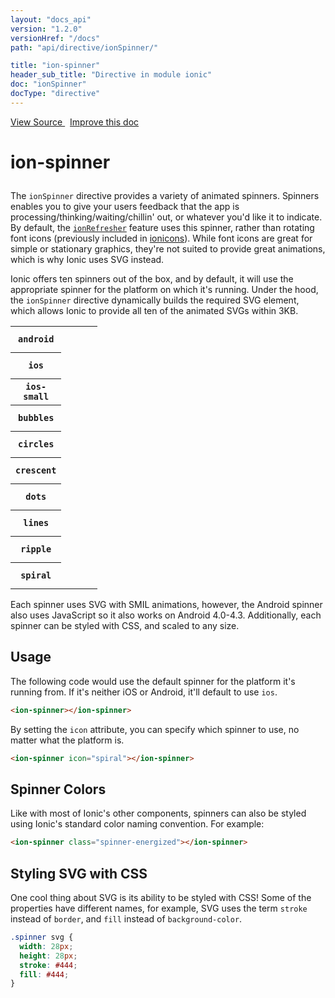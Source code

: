 ```yaml
---
layout: "docs_api"
version: "1.2.0"
versionHref: "/docs"
path: "api/directive/ionSpinner/"

title: "ion-spinner"
header_sub_title: "Directive in module ionic"
doc: "ionSpinner"
docType: "directive"
---
```


<div class="improve-docs">
  <a href='http://github.com/driftyco/ionic/tree/master/js/angular/directive/spinner.js#L1'>
    View Source
  </a>
  &nbsp;
  <a href='http://github.com/driftyco/ionic/edit/master/js/angular/directive/spinner.js#L1'>
    Improve this doc
  </a>
</div>




<h1 class="api-title">

  ion-spinner



</h1>





The `ionSpinner` directive provides a variety of animated spinners.
Spinners enables you to give your users feedback that the app is
processing/thinking/waiting/chillin' out, or whatever you'd like it to indicate.
By default, the <a href="/docs/api/directive/ionRefresher/"><code>ionRefresher</code></a> feature uses this spinner, rather
than rotating font icons (previously included in [ionicons](http://ionicons.com/)).
While font icons are great for simple or stationary graphics, they're not suited to
provide great animations, which is why Ionic uses SVG instead.

Ionic offers ten spinners out of the box, and by default, it will use the appropriate spinner
for the platform on which it's running. Under the hood, the `ionSpinner` directive dynamically
builds the required SVG element, which allows Ionic to provide all ten of the animated SVGs
within 3KB.

<style>
.spinner-table {
  max-width: 280px;
}
.spinner-table tbody > tr > th, .spinner-table tbody > tr > td {
  vertical-align: middle;
  width: 42px;
  height: 42px;
}
.spinner {
  stroke: #444;
  fill: #444; }
  .spinner svg {
    width: 28px;
    height: 28px; }
  .spinner.spinner-inverse {
    stroke: #fff;
    fill: #fff; }

.spinner-android {
  stroke: #4b8bf4; }

.spinner-ios, .spinner-ios-small {
  stroke: #69717d; }

.spinner-spiral .stop1 {
  stop-color: #fff;
  stop-opacity: 0; }
.spinner-spiral.spinner-inverse .stop1 {
  stop-color: #000; }
.spinner-spiral.spinner-inverse .stop2 {
  stop-color: #fff; }
</style>

<script src="http://code.ionicframework.com/nightly/js/ionic.bundle.min.js"></script>
<table class="table spinner-table" ng-app="ionic">
 <tr>
   <th>
     <code>android</code>
   </th>
   <td>
     <ion-spinner icon="android"></ion-spinner>
   </td>
 </tr>
 <tr>
   <th>
     <code>ios</code>
   </th>
   <td>
     <ion-spinner icon="ios"></ion-spinner>
   </td>
 </tr>
 <tr>
   <th>
     <code>ios-small</code>
   </th>
   <td>
     <ion-spinner icon="ios-small"></ion-spinner>
   </td>
 </tr>
 <tr>
   <th>
     <code>bubbles</code>
   </th>
   <td>
     <ion-spinner icon="bubbles"></ion-spinner>
   </td>
 </tr>
 <tr>
   <th>
     <code>circles</code>
   </th>
   <td>
     <ion-spinner icon="circles"></ion-spinner>
   </td>
 </tr>
 <tr>
   <th>
     <code>crescent</code>
   </th>
   <td>
     <ion-spinner icon="crescent"></ion-spinner>
   </td>
 </tr>
 <tr>
   <th>
     <code>dots</code>
   </th>
   <td>
     <ion-spinner icon="dots"></ion-spinner>
   </td>
 </tr>
 <tr>
   <th>
     <code>lines</code>
   </th>
   <td>
     <ion-spinner icon="lines"></ion-spinner>
   </td>
 </tr>
 <tr>
   <th>
     <code>ripple</code>
   </th>
   <td>
     <ion-spinner icon="ripple"></ion-spinner>
   </td>
 </tr>
 <tr>
   <th>
     <code>spiral</code>
   </th>
   <td>
     <ion-spinner icon="spiral"></ion-spinner>
   </td>
 </tr>
</table>

Each spinner uses SVG with SMIL animations, however, the Android spinner also uses JavaScript
so it also works on Android 4.0-4.3. Additionally, each spinner can be styled with CSS,
and scaled to any size.








  
<h2 id="usage">Usage</h2>
  
The following code would use the default spinner for the platform it's running from. If it's neither
iOS or Android, it'll default to use `ios`.

```html
<ion-spinner></ion-spinner>
```

By setting the `icon` attribute, you can specify which spinner to use, no matter what
the platform is.

```html
<ion-spinner icon="spiral"></ion-spinner>
```

## Spinner Colors
Like with most of Ionic's other components, spinners can also be styled using
Ionic's standard color naming convention. For example:

```html
<ion-spinner class="spinner-energized"></ion-spinner>
```


## Styling SVG with CSS
One cool thing about SVG is its ability to be styled with CSS! Some of the properties
have different names, for example, SVG uses the term `stroke` instead of `border`, and
`fill` instead of `background-color`.

```css
.spinner svg {
  width: 28px;
  height: 28px;
  stroke: #444;
  fill: #444;
}
```
  
  

  






